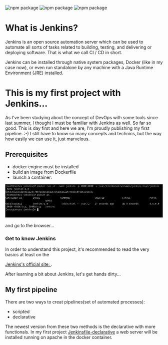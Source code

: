 ![npm package](https://img.shields.io/badge/jenkins-2.299-red.svg)
![npm package](https://img.shields.io/badge/docker-19.03.8-blue.svg)
![npm package](https://img.shields.io/badge/github-1.8.3.1-orange.svg)

<h1>What is Jenkins?</h1>

Jenkins is an open source automation server which can be used to automate all sorts of tasks related to building, testing, and delivering
or deploying software. That is what we call CI / CD in short.

Jenkins can be installed through native system packages, Docker (like in my case now), or even run standalone by any machine with a Java
Runtime Environment (JRE) installed.

<h1>This is my first project with Jenkins...</h1>

As I've been studying about the concept of DevOps with some tools since last summer, I thought I must be familiar with Jenkins as well. 
So far so good. This is day first and here we are, I'm proudly publishing my first pipeline. :-)
I still have to know so many concepts and technics, but the way how easily we can use it, just marvelous.

<h2>Prerequisites</h2>

- docker engine must be installed
- build an image from Dockerfile
- launch a container: 

![Image of mysql](https://github.com/SandorJokai/Jenkins/blob/master/jenkins.png)

and go to the browser...

<h3>Get to know Jenkins</h3>

In order to understand this project, it's recommended to read the very basics at least on the 
<p><a href="https://www.jenkins.io/doc" target="_blank" rel="noopener noreferrer">Jenkins's official site: </a>.</p>

After learning a bit about Jenkins, let's get hands dirty...

<h2>My first pipeline</h2>

There are two ways to creat pipelines(set of automated processes):

- scripted
- declarative

The newest version from these two methods is the declarative with more functionals. 
In my first project [Jenkinsfile-declarative](../master/Jenkinsfile-declarative) a web server will be installed running on apache in
the docker container.

